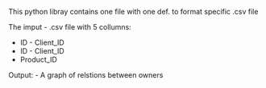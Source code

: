 This python libray contains one file with one def. to format specific .csv file

The imput - .csv file with 5 collumns:
- ID - Client_ID 
- ID - Client_ID 
- Product_ID

Output:
    - A graph of relstions between owners 
    
